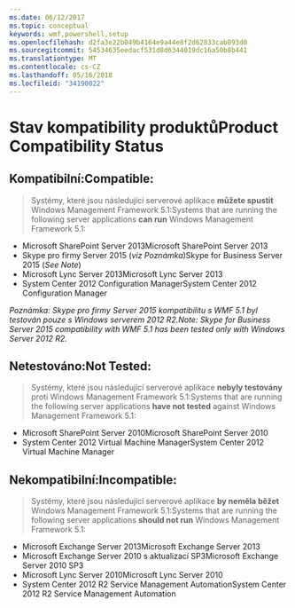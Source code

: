 ```yaml
---
ms.date: 06/12/2017
ms.topic: conceptual
keywords: wmf,powershell,setup
ms.openlocfilehash: d2fa3e22b049b4164e9a44e8f2d62833cab093d0
ms.sourcegitcommit: 54534635eedacf531d8d6344019dc16a50b8b441
ms.translationtype: MT
ms.contentlocale: cs-CZ
ms.lasthandoff: 05/16/2018
ms.locfileid: "34190022"
---
```

# <a name="product-compatibility-status"></a><span data-ttu-id="0549b-102">Stav kompatibility produktů</span><span class="sxs-lookup"><span data-stu-id="0549b-102">Product Compatibility Status</span></span>

## <a name="compatible"></a><span data-ttu-id="0549b-103">Kompatibilní:</span><span class="sxs-lookup"><span data-stu-id="0549b-103">Compatible:</span></span>
> <span data-ttu-id="0549b-104">Systémy, které jsou následující serverové aplikace **můžete spustit** Windows Management Framework 5.1:</span><span class="sxs-lookup"><span data-stu-id="0549b-104">Systems that are running the following server applications **can run** Windows Management Framework 5.1:</span></span>

- <span data-ttu-id="0549b-105">Microsoft SharePoint Server 2013</span><span class="sxs-lookup"><span data-stu-id="0549b-105">Microsoft SharePoint Server 2013</span></span>
- <span data-ttu-id="0549b-106">Skype pro firmy Server 2015 (_viz Poznámka_)</span><span class="sxs-lookup"><span data-stu-id="0549b-106">Skype for Business Server 2015 (_See Note_)</span></span>
- <span data-ttu-id="0549b-107">Microsoft Lync Server 2013</span><span class="sxs-lookup"><span data-stu-id="0549b-107">Microsoft Lync Server 2013</span></span>
- <span data-ttu-id="0549b-108">System Center 2012 Configuration Manager</span><span class="sxs-lookup"><span data-stu-id="0549b-108">System Center 2012 Configuration Manager</span></span>

<span data-ttu-id="0549b-109">_Poznámka: Skype pro firmy Server 2015 kompatibilitu s WMF 5.1 byl testován pouze s Windows serverem 2012 R2._</span><span class="sxs-lookup"><span data-stu-id="0549b-109">_Note: Skype for Business Server 2015 compatibility with WMF 5.1 has been tested only with Windows Server 2012 R2._</span></span>

## <a name="not-tested"></a><span data-ttu-id="0549b-110">Netestováno:</span><span class="sxs-lookup"><span data-stu-id="0549b-110">Not Tested:</span></span>
> <span data-ttu-id="0549b-111">Systémy, které jsou následující serverové aplikace **nebyly testovány** proti Windows Management Framework 5.1:</span><span class="sxs-lookup"><span data-stu-id="0549b-111">Systems that are running the following server applications **have not tested** against Windows Management Framework 5.1:</span></span>

- <span data-ttu-id="0549b-112">Microsoft SharePoint Server 2010</span><span class="sxs-lookup"><span data-stu-id="0549b-112">Microsoft SharePoint Server 2010</span></span>
- <span data-ttu-id="0549b-113">System Center 2012 Virtual Machine Manager</span><span class="sxs-lookup"><span data-stu-id="0549b-113">System Center 2012 Virtual Machine Manager</span></span>

## <a name="incompatible"></a><span data-ttu-id="0549b-114">Nekompatibilní:</span><span class="sxs-lookup"><span data-stu-id="0549b-114">Incompatible:</span></span>
> <span data-ttu-id="0549b-115">Systémy, které jsou následující serverové aplikace **by neměla běžet** Windows Management Framework 5.1:</span><span class="sxs-lookup"><span data-stu-id="0549b-115">Systems that are running the following server applications **should not run** Windows Management Framework 5.1:</span></span>

- <span data-ttu-id="0549b-116">Microsoft Exchange Server 2013</span><span class="sxs-lookup"><span data-stu-id="0549b-116">Microsoft Exchange Server 2013</span></span>
- <span data-ttu-id="0549b-117">Microsoft Exchange Server 2010 s aktualizací SP3</span><span class="sxs-lookup"><span data-stu-id="0549b-117">Microsoft Exchange Server 2010 SP3</span></span>
- <span data-ttu-id="0549b-118">Microsoft Lync Server 2010</span><span class="sxs-lookup"><span data-stu-id="0549b-118">Microsoft Lync Server 2010</span></span>
- <span data-ttu-id="0549b-119">System Center 2012 R2 Service Management Automation</span><span class="sxs-lookup"><span data-stu-id="0549b-119">System Center 2012 R2 Service Management Automation</span></span>

